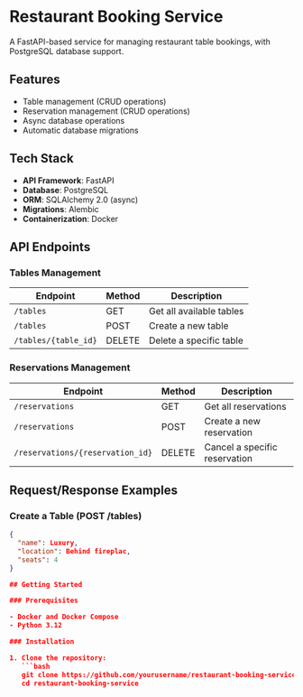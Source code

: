 # Restaurant Booking Service

A FastAPI-based service for managing restaurant table bookings, with PostgreSQL database support.

## Features

- Table management (CRUD operations)
- Reservation management (CRUD operations)
- Async database operations
- Automatic database migrations

## Tech Stack

- **API Framework**: FastAPI
- **Database**: PostgreSQL
- **ORM**: SQLAlchemy 2.0 (async)
- **Migrations**: Alembic
- **Containerization**: Docker

## API Endpoints

### Tables Management

| Endpoint | Method | Description |
|----------|--------|-------------|
| `/tables` | GET | Get all available tables |
| `/tables` | POST | Create a new table |
| `/tables/{table_id}` | DELETE | Delete a specific table |

### Reservations Management

| Endpoint | Method | Description |
|----------|--------|-------------|
| `/reservations` | GET | Get all reservations |
| `/reservations` | POST | Create a new reservation |
| `/reservations/{reservation_id}` | DELETE | Cancel a specific reservation |

## Request/Response Examples

### Create a Table (POST /tables)
```json
{
  "name": Luxury,
  "location": Behind fireplac,
  "seats": 4
}

## Getting Started

### Prerequisites

- Docker and Docker Compose
- Python 3.12

### Installation

1. Clone the repository:
   ```bash
   git clone https://github.com/yourusername/restaurant-booking-service.git
   cd restaurant-booking-service
